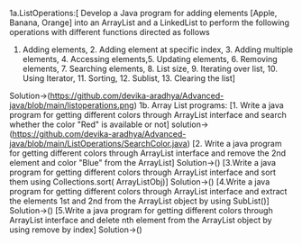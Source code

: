 1a.ListOperations:[ Develop a Java program for adding elements [Apple, Banana, Orange] into an ArrayList
and a LinkedList to perform the following operations with different functions directed as
follows
1. Adding elements, 2. Adding element at specific index, 3. Adding multiple elements, 4.
Accessing elements,5. Updating elements, 6. Removing elements, 7. Searching elements, 8. List
size, 9. Iterating over list, 10. Using Iterator, 11. Sorting, 12. Sublist, 13. Clearing the list]

Solution->(https://github.com/devika-aradhya/Advanced-java/blob/main/listoperations.png)
1b. Array List programs:
[1. Write a java program for getting different colors through ArrayList interface and search whether
the color "Red" is available or not]
solution->(https://github.com/devika-aradhya/Advanced-java/blob/main/ListOperations/SearchColor.java)
[2. Write a java program for getting different colors through ArrayList interface and remove the
2nd element and color "Blue" from the ArrayList]
Solution->()
[3.Write a java program for getting different colors through ArrayList interface and sort them
using Collections.sort( ArrayListObj)]
Solution->()
[4.Write a java program for getting different colors through ArrayList interface and extract the
elements 1st and 2nd from the ArrayList object by using SubList()]
Solution->()
[5.Write a java program for getting different colors through ArrayList interface and delete nth
element from the ArrayList object by using remove by index]
Solution->()
